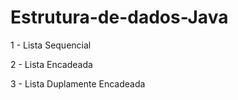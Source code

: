 # Estrutura-de-dados-Java
<p>1 - Lista Sequencial<p/>
<p>2 - Lista Encadeada<p/>
<p>3 - Lista Duplamente Encadeada<p/>
